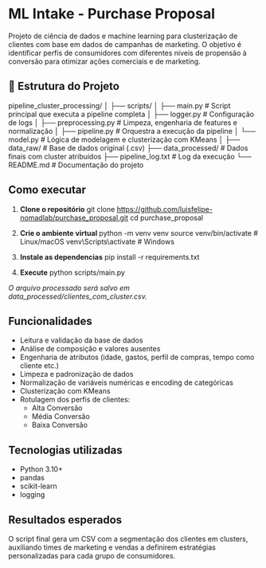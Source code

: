 # ML Intake - Purchase Proposal

Projeto de ciência de dados e machine learning para clusterização de clientes com base em dados de campanhas de marketing.
O objetivo é identificar perfis de consumidores com diferentes níveis de propensão à conversão para otimizar ações comerciais e de marketing.

## 📂 Estrutura do Projeto

pipeline_cluster_processing/
│
├── scripts/
│ ├── main.py # Script principal que executa a pipeline completa
│ ├── logger.py # Configuração de logs
│ ├── preprocessing.py # Limpeza, engenharia de features e normalização
│ ├── pipeline.py # Orquestra a execução da pipeline
│ └── model.py # Lógica de modelagem e clusterização com KMeans
│
├── data_raw/ # Base de dados original (.csv)
├── data_processed/ # Dados finais com cluster atribuídos
├── pipeline_log.txt # Log da execução
└── README.md # Documentação do projeto


## Como executar

1. **Clone o repositório**
git clone https://github.com/luisfelipe-nomadlab/purchase_proposal.git
cd purchase_proposal

2. **Crie o ambiente virtual**
python -m venv venv
source venv/bin/activate  # Linux/macOS
venv\Scripts\activate     # Windows

3. **Instale as dependencias**
pip install -r requirements.txt

4. **Execute**
python scripts/main.py

*O arquivo processado será salvo em data_processed/clientes_com_cluster.csv.*

## Funcionalidades
* Leitura e validação da base de dados
* Análise de composição e valores ausentes
* Engenharia de atributos (idade, gastos, perfil de compras, tempo como cliente etc.)
* Limpeza e padronização de dados
* Normalização de variáveis numéricas e encoding de categóricas
* Clusterização com KMeans
* Rotulagem dos perfis de clientes:
  * Alta Conversão
  * Média Conversão
  * Baixa Conversão

## Tecnologias utilizadas
* Python 3.10+
* pandas
* scikit-learn
* logging

## Resultados esperados
O script final gera um CSV com a segmentação dos clientes em clusters, auxiliando times de marketing e vendas a definirem estratégias personalizadas para cada grupo de consumidores.


